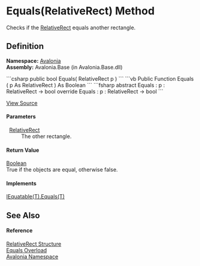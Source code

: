 # Equals(RelativeRect) Method


Checks if the <a href="T_Avalonia_RelativeRect">RelativeRect</a> equals another rectangle.



## Definition
**Namespace:** <a href="N_Avalonia">Avalonia</a>  
**Assembly:** Avalonia.Base (in Avalonia.Base.dll)

<Tabs groupId="api-code-preview">
<TabItem value="csharp" label="C#">
```csharp
public bool Equals(
	RelativeRect p
)
```
</TabItem>
<TabItem value="vb" label="VB">
```vb
Public Function Equals ( 
	p As RelativeRect
) As Boolean
```
</TabItem>
<TabItem value="fsharp" label="F#">
```fsharp
abstract Equals : 
        p : RelativeRect -> bool 
override Equals : 
        p : RelativeRect -> bool 
```
</TabItem>
</Tabs>



<a href="https://github.com/AvaloniaUI/Avalonia/tree/master/src/Avalonia.Base/RelativeRect.cs#L125" title="View the source code">View Source</a>



#### Parameters
<dl><dt>  <a href="T_Avalonia_RelativeRect">RelativeRect</a></dt><dd>The other rectangle.</dd></dl>

#### Return Value
<a href="https://learn.microsoft.com/dotnet/api/system.boolean" target="_blank" rel="noopener noreferrer">Boolean</a>  
True if the objects are equal, otherwise false.

#### Implements
<a href="https://learn.microsoft.com/dotnet/api/system.iequatable-1.equals" target="_blank" rel="noopener noreferrer">IEquatable(T).Equals(T)</a>  


## See Also


#### Reference
<a href="T_Avalonia_RelativeRect">RelativeRect Structure</a>  
<a href="Overload_Avalonia_RelativeRect_Equals">Equals Overload</a>  
<a href="N_Avalonia">Avalonia Namespace</a>  

